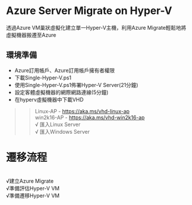 # Azure Server Migrate on Hyper-V
 透過Azure VM巢狀虛擬化建立單一Hyper-V主機，利用Azure Migrate輕鬆地將虛擬機器搬遷至Azure

## 環境準備<br>
 - Azure訂用帳戶、Azure訂用帳戶擁有者權限<br>
 - 下載Single-Hyper-V.ps1<br>
 - 使用Single-Hyper-V.ps1佈署Hyper-V Server(21分鐘)<br> 
 - 設定客體虛擬機器的網際網路連線(5分鐘)<br> 
 - 在hyperv虛擬機器中下載VHD<br>
 >>Linux-AP - https://aka.ms/vhd-linux-ap<br>
 >>win2k16-AP - https://aka.ms/vhd-win2k16-ap<br>
√ 匯入Linux Server<br>
√ 匯入Windows Server<br>

<h1>遷移流程</h1><br>
 √建立Azure Migrate<br>
 √準備評估Hyper-V VM<br>
 √準備遷移Hyper-V VM<br>

